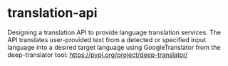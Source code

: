 # translation-api

Designing a translation API to provide language translation services. The API translates user-provided text from a detected or specified input language into a desired target language using GoogleTranslator from the deep-translator tool: https://pypi.org/project/deep-translator/
